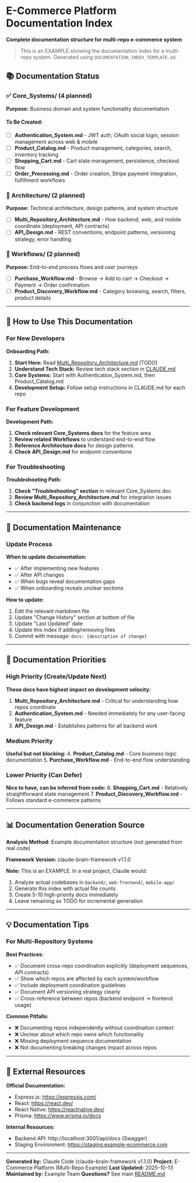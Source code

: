 # E-Commerce Platform Documentation Index

**Complete documentation structure for multi-repo e-commerce system**

> This is an EXAMPLE showing the documentation index for a multi-repo system.
> Generated using `DOCUMENTATION_INDEX_TEMPLATE.md`.

## 📚 Documentation Status

### ✅ Core_Systems/ (4 planned)

**Purpose:** Business domain and system functionality documentation

#### To Be Created:
- [ ] **Authentication_System.md** - JWT auth, OAuth social login, session management across web & mobile
- [ ] **Product_Catalog.md** - Product management, categories, search, inventory tracking
- [ ] **Shopping_Cart.md** - Cart state management, persistence, checkout flow
- [ ] **Order_Processing.md** - Order creation, Stripe payment integration, fulfillment workflows

### 📐 Architecture/ (2 planned)

**Purpose:** Technical architecture, design patterns, and system structure

- [ ] **Multi_Repository_Architecture.md** - How backend, web, and mobile coordinate (deployment, API contracts)
- [ ] **API_Design.md** - REST conventions, endpoint patterns, versioning strategy, error handling

### 🔄 Workflows/ (2 planned)

**Purpose:** End-to-end process flows and user journeys

- [ ] **Purchase_Workflow.md** - Browse → Add to cart → Checkout → Payment → Order confirmation
- [ ] **Product_Discovery_Workflow.md** - Category browsing, search, filters, product details

---

## 📖 How to Use This Documentation

### For New Developers

**Onboarding Path:**
1. **Start Here:** Read [Multi_Repository_Architecture.md](Architecture/Multi_Repository_Architecture.md) (TODO)
2. **Understand Tech Stack:** Review tech stack section in [CLAUDE.md](../CLAUDE.md)
3. **Core Systems:** Start with Authentication_System.md, then Product_Catalog.md
4. **Development Setup:** Follow setup instructions in CLAUDE.md for each repo

### For Feature Development

**Development Path:**
1. **Check relevant Core_Systems docs** for the feature area
2. **Review related Workflows** to understand end-to-end flow
3. **Reference Architecture docs** for design patterns
4. **Check API_Design.md** for endpoint conventions

### For Troubleshooting

**Troubleshooting Path:**
1. **Check "Troubleshooting" section** in relevant Core_Systems doc
2. **Review Multi_Repository_Architecture.md** for integration issues
3. **Check backend logs** in conjunction with documentation

---

## 🔄 Documentation Maintenance

### Update Process

**When to update documentation:**
- ✅ After implementing new features
- ✅ After API changes
- ✅ When bugs reveal documentation gaps
- ✅ When onboarding reveals unclear sections

**How to update:**
1. Edit the relevant markdown file
2. Update "Change History" section at bottom of file
3. Update "Last Updated" date
4. Update this index if adding/removing files
5. Commit with message: `docs: [description of change]`

---

## 🎯 Documentation Priorities

### High Priority (Create/Update Next)
**These docs have highest impact on development velocity:**
1. **Multi_Repository_Architecture.md** - Critical for understanding how repos coordinate
2. **Authentication_System.md** - Needed immediately for any user-facing feature
3. **API_Design.md** - Establishes patterns for all backend work

### Medium Priority
**Useful but not blocking:**
4. **Product_Catalog.md** - Core business logic documentation
5. **Purchase_Workflow.md** - End-to-end flow understanding

### Lower Priority (Can Defer)
**Nice to have, can be inferred from code:**
6. **Shopping_Cart.md** - Relatively straightforward state management
7. **Product_Discovery_Workflow.md** - Follows standard e-commerce patterns

---

## 📊 Documentation Generation Source

**Analysis Method:** Example documentation structure (not generated from real code)

**Framework Version:** claude-brain-framework v1.1.0

**Note:** This is an EXAMPLE. In a real project, Claude would:
1. Analyze actual codebases in `backend/`, `web-frontend/`, `mobile-app/`
2. Generate this index with actual file counts
3. Create 5-10 high-priority docs immediately
4. Leave remaining as TODO for incremental generation

---

## 💡 Documentation Tips

### For Multi-Repository Systems

**Best Practices:**
- ✅ Document cross-repo coordination explicitly (deployment sequences, API contracts)
- ✅ Show which repos are affected by each system/workflow
- ✅ Include deployment coordination guidelines
- ✅ Document API versioning strategy clearly
- ✅ Cross-reference between repos (backend endpoint → frontend usage)

**Common Pitfalls:**
- ❌ Documenting repos independently without coordination context
- ❌ Unclear about which repo owns which functionality
- ❌ Missing deployment sequence documentation
- ❌ Not documenting breaking changes impact across repos

---

## 🔗 External Resources

**Official Documentation:**
- Express.js: https://expressjs.com/
- React: https://react.dev/
- React Native: https://reactnative.dev/
- Prisma: https://www.prisma.io/docs

**Internal Resources:**
- Backend API: http://localhost:3001/api/docs (Swagger)
- Staging Environment: https://staging.example-ecommerce.com

---

**Generated by:** Claude Code (claude-brain-framework v1.1.0)
**Project:** E-Commerce Platform (Multi-Repo Example)
**Last Updated:** 2025-10-13
**Maintained by:** Example Team
**Questions?** See main [README.md](../../README.md)
